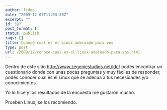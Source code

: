 ```yaml
---
author: fideo
date: "2009-12-07T11:03:30Z"
excerpt: ""
id: 397
post_format: []
status: publish
tags: []
title: Conocé cual es el Linux adecuado para vos
type: post
url: /2009/12/conoce-cual-es-el-linux-adecuado-para-vos.html
---
```

Dentro de este sitio <http://www.zegeniestudios.net/ldc/> podés encontrar un cuestionario donde con unas pocas preguntas y muy fáciles de responder, podés conocer cual es el Linux que se adecua a tus necesidades y/o conocimientos.

Yo lo hice y los resultados de la encuesta me gustaron mucho.

Prueben Linux, se los recomiendo.
